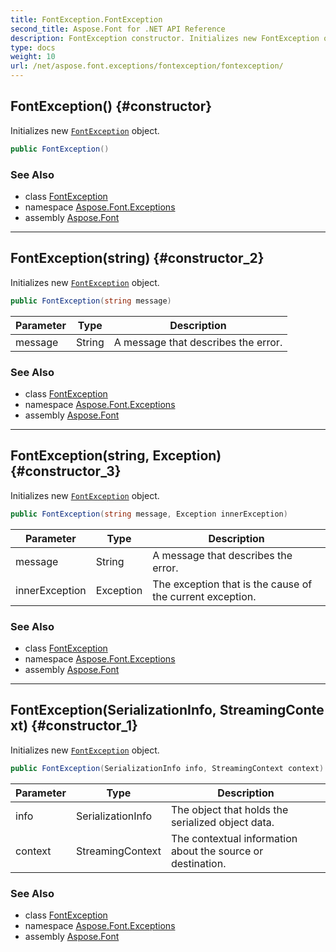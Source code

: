 ```yaml
---
title: FontException.FontException
second_title: Aspose.Font for .NET API Reference
description: FontException constructor. Initializes new FontException object
type: docs
weight: 10
url: /net/aspose.font.exceptions/fontexception/fontexception/
---
```

## FontException() {#constructor}

Initializes new [`FontException`](../) object.

```csharp
public FontException()
```

### See Also

* class [FontException](../)
* namespace [Aspose.Font.Exceptions](../../../aspose.font.exceptions/)
* assembly [Aspose.Font](../../../)

---

## FontException(string) {#constructor_2}

Initializes new [`FontException`](../) object.

```csharp
public FontException(string message)
```

| Parameter | Type | Description |
| --- | --- | --- |
| message | String | A message that describes the error. |

### See Also

* class [FontException](../)
* namespace [Aspose.Font.Exceptions](../../../aspose.font.exceptions/)
* assembly [Aspose.Font](../../../)

---

## FontException(string, Exception) {#constructor_3}

Initializes new [`FontException`](../) object.

```csharp
public FontException(string message, Exception innerException)
```

| Parameter | Type | Description |
| --- | --- | --- |
| message | String | A message that describes the error. |
| innerException | Exception | The exception that is the cause of the current exception. |

### See Also

* class [FontException](../)
* namespace [Aspose.Font.Exceptions](../../../aspose.font.exceptions/)
* assembly [Aspose.Font](../../../)

---

## FontException(SerializationInfo, StreamingContext) {#constructor_1}

Initializes new [`FontException`](../) object.

```csharp
public FontException(SerializationInfo info, StreamingContext context)
```

| Parameter | Type | Description |
| --- | --- | --- |
| info | SerializationInfo | The object that holds the serialized object data. |
| context | StreamingContext | The contextual information about the source or destination. |

### See Also

* class [FontException](../)
* namespace [Aspose.Font.Exceptions](../../../aspose.font.exceptions/)
* assembly [Aspose.Font](../../../)


